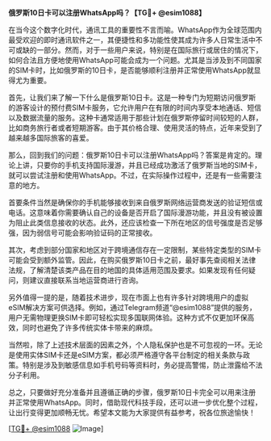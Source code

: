 **俄罗斯10日卡可以注册WhatsApp吗？【TG💪+ @esim1088】**

在当今这个数字化时代，通讯工具的重要性不言而喻。WhatsApp作为全球范围内最受欢迎的即时通讯软件之一，其便捷性和多功能性使其成为许多人日常生活中不可或缺的一部分。然而，对于一些用户来说，特别是在国际旅行或居住的情况下，如何合法且方便地使用WhatsApp可能会成为一个问题。尤其是当涉及到不同国家的SIM卡时，比如俄罗斯的10日卡，是否能够顺利注册并正常使用WhatsApp就显得尤为重要。

首先，让我们来了解一下什么是俄罗斯10日卡。这是一种专门为短期访问俄罗斯的游客设计的预付费SIM卡服务，它允许用户在有限的时间内享受本地通话、短信以及数据流量的服务。这种卡通常适用于那些计划在俄罗斯停留时间较短的人群，比如商务旅行者或者短期游客。由于其价格合理、使用灵活的特点，近年来受到了越来越多国际旅客的喜爱。

那么，回到我们的问题：俄罗斯10日卡可以注册WhatsApp吗？答案是肯定的。理论上讲，只要你的手机支持国际漫游，并且已经成功激活了俄罗斯当地的SIM卡，就可以尝试注册和使用WhatsApp。不过，在实际操作过程中，还是有一些需要注意的地方。

首要条件当然是确保你的手机能够接收到来自俄罗斯网络运营商发送的验证短信或电话。这意味着你需要确认自己的设备是否开启了国际漫游功能，并且没有被设置为阻止此类信息接收的状态。此外，还应该检查一下所在地区的信号强度是否足够强，因为弱信号可能会影响验证码的正常接收。

其次，考虑到部分国家和地区对于跨境通信存在一定限制，某些特定类型的SIM卡可能会受到额外监管。因此，在购买俄罗斯10日卡之前，最好事先查阅相关法律法规，了解清楚该类产品在目的地国的具体适用范围及要求。如果发现有任何疑问，则建议直接联系当地运营商进行咨询。

另外值得一提的是，随着技术进步，现在市面上也有许多针对跨境用户的虚拟eSIM解决方案可供选择。例如，通过Telegram频道“@esim1088”提供的服务，用户无需物理更换SIM卡即可轻松实现多国联网体验。这种方式不仅更加环保高效，同时也避免了许多传统实体卡带来的麻烦。

当然啦，除了上述技术层面的因素之外，个人隐私保护也是不可忽视的一环。无论是使用实体SIM卡还是eSIM方案，都必须严格遵守各平台制定的相关条款与政策。特别是涉及到敏感信息如手机号码等资料时，务必提高警惕，防止泄露给不法分子利用。

总之，只要做好充分准备并且遵循正确的步骤，俄罗斯10日卡完全可以用来注册并正常使用WhatsApp。同时，借助现代科技手段，还可以进一步优化整个过程，让出行变得更加顺畅无忧。希望本文能为大家提供有益参考，祝各位旅途愉快！

[[TG💪+ @esim1088](https://t.me/s/esim1088) ![Image](https://i.postimg.cc/4NQfJmqS/Snipaste-2025-05-13-00-14-12.png)]